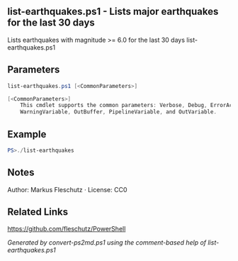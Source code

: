 ## list-earthquakes.ps1 - Lists major earthquakes for the last 30 days

Lists earthquakes with magnitude >= 6.0 for the last 30 days
list-earthquakes.ps1

## Parameters
```powershell
list-earthquakes.ps1 [<CommonParameters>]

[<CommonParameters>]
    This cmdlet supports the common parameters: Verbose, Debug, ErrorAction, ErrorVariable, WarningAction, 
    WarningVariable, OutBuffer, PipelineVariable, and OutVariable.
```

## Example
```powershell
PS>./list-earthquakes
```


## Notes
Author: Markus Fleschutz · License: CC0

## Related Links
https://github.com/fleschutz/PowerShell

*Generated by convert-ps2md.ps1 using the comment-based help of list-earthquakes.ps1*
